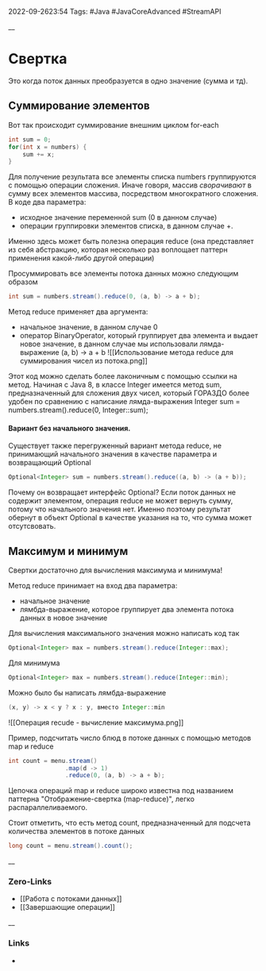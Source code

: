 2022-09-2623:54
Tags: #Java #JavaCoreAdvanced #StreamAPI 

__
# Свертка
Это когда поток данных преобразуется в одно значение (сумма и тд).

## Суммирование элементов

Вот так происходит суммирование внешним циклом for-each
```java
int sum = 0;
for(int x = numbers) {
	sum += x;
}
```
Для получение результата все элементы списка numbers группируются с помощью операции сложения. Иначе говоря, массив *сворачивают* в сумму всех элементов массива, посредством многократного сложения.
В коде два параметра:
- исходное значение переменной sum (0 в данном случае)
- операции группировки элементов списка, в данном случае +.

Именно здесь может быть полезна операция reduce (она представляет из себя абстракцию, которая несколько раз воплощает паттерн применения какой-либо другой операции)

Просуммировать все элементы потока данных можно следующим образом
```java
int sum = numbers.stream().reduce(0, (a, b) -> a + b);
```
Метод reduce применяет два аргумента:
- начальное значение, в данном случае 0
- оператор BinaryOperator, который группирует два элемента и выдает новое значение, в данном случае мы использовали лямда-выражение (a, b) -> a + b
![[Использование метода reduce для суммирования чисел из потока.png]]

Этот код можно сделать более лаконичным с помощью ссылки на метод. Начиная с Java 8, в классе Integer имеется метод sum, предназначенный для сложения двух чисел, который ГОРАЗДО более удобен по сравнению с написание лямда-выражения
Integer sum = numbers.stream().reduce(0, Integer::sum);

#### Вариант без начального значения.
Существует также перегруженный вариант метода reduce, не принимающий начального значения в качестве параметра и возвращающий Optional
```java
Optional<Integer> sum = numbers.stream().reduce((a, b) -> (a + b));
```
Почему он возвращает интерфейс Optional? Если поток данных не содержит элементом, операция reduce не может вернуть сумму, потому что начального значения нет. Именно поэтому результат обернут в объект Optional в качестве указания на то, что сумма может отсутсвовать.

## Максимум и минимум
Свертки достаточно для вычисления максимума и минимума!

Метод reduce принимает на вход два параметра:
- начальное значение
- лямбда-выражение, которое группирует два элемента потока данных в новое значение

Для вычисления максимального значения можно написать код так
```java
Optional<Integer> max = numbers.stream().reduce(Integer::max);
```
Для минимума
```java
Optional<Integer> max = numbers.stream().reduce(Integer::min);
```
Можно было бы написать лямбда-выражение
```java
(x, y) -> x < y ? x : y, вместо Integer::min
```
![[Операция recude - вычисление максимума.png]]

Пример, подсчитать число блюд в потоке данных с помощью методов map и reduce
```java
int count = menu.stream()
				.map(d -> 1)
				.reduce(0, (a, b) -> a + b);
```
Цепочка операций map и reduce широко известна под названием паттерна "Отображение-свертка (map-reduce)", легко распараллеливаемого.

Стоит отметить, что есть метод count, предназначенный для подсчета количества элементов в потоке данных
```java
long count = menu.stream().count();
```



__
### Zero-Links
- [[Работа с потоками данных]]
- [[Завершающие операции]]

__
### Links
- 

